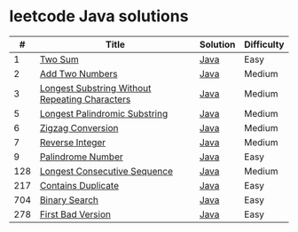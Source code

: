 # leetcode Java solutions


| #   | Title                                                                                                                          | Solution                                         | Difficulty |
|-----|--------------------------------------------------------------------------------------------------------------------------------|--------------------------------------------------|------------|
| 1   | [Two Sum](https://leetcode.com/problems/two-sum/)                                                                              | [Java](./src/two-sum.java)                       | Easy       |
| 2   | [Add Two Numbers](https://leetcode.com/problems/add-two-numbers/)                                                              | [Java](./src/add-two-numbers.java)               | Medium     |
| 3   | [Longest Substring Without Repeating Characters](https://leetcode.com/problems/longest-substring-without-repeating-characters/) | [Java](./src/longest-sub-without-rep-char.java)  | Medium     |
| 5   | [Longest Palindromic Substring](https://leetcode.com/problems/longest-palindromic-substring/)                                  | [Java](./src/Longest-Palindromic-Substring.java) | Medium     |
| 6   | [Zigzag Conversion](https://leetcode.com/problems/zigzag-conversion/)                                                          | [Java](./src/Zigzag-Conversion.java)             | Medium     |
| 7   | [Reverse Integer](https://leetcode.com/problems/reverse-integer/)                                                              | [Java](./src/Reverse-Integer.java)               | Medium     |
| 9   | [Palindrome Number](https://leetcode.com/problems/palindrome-number/)                                                          | [Java](./src/palindrome-number.java)             | Easy       |
| 128 | [Longest Consecutive Sequence](https://leetcode.com/problems/longest-consecutive-sequence/)                                    | [Java](./src/longest-consecutive-sequence.java)             | Medium     |
| 217 | [Contains Duplicate](https://leetcode.com/problems/contains-duplicate/)                                                                | [Java](./src/contains-duplicate.java)             | Easy       |
| 704 | [Binary Search](https://leetcode.com/problems/binary-search/)                                                                | [Java](./src/binary-search.java)             | Easy       |
| 278 | [First Bad Version](https://leetcode.com/problems/first-bad-version/)                                                                | [Java](./src/first-bad-version.java)             | Easy       |